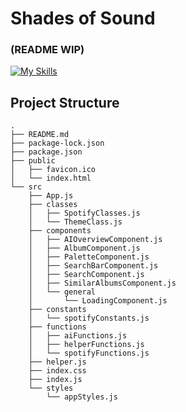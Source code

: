 # Shades of Sound 
### (README WIP)
[![My Skills](https://skillicons.dev/icons?i=ai,express,react,nodejs,js,html,css)](https://skillicons.dev)
## Project Structure
```
.
├── README.md
├── package-lock.json
├── package.json
├── public
│   ├── favicon.ico
│   └── index.html
└── src
    ├── App.js
    ├── classes
    │   ├── SpotifyClasses.js
    │   └── ThemeClass.js
    ├── components
    │   ├── AIOverviewComponent.js
    │   ├── AlbumComponent.js
    │   ├── PaletteComponent.js
    │   ├── SearchBarComponent.js
    │   ├── SearchComponent.js
    │   ├── SimilarAlbumsComponent.js
    │   └── general
    │       └── LoadingComponent.js
    ├── constants
    │   └── spotifyConstants.js
    ├── functions
    │   ├── aiFunctions.js
    │   ├── helperFunctions.js
    │   └── spotifyFunctions.js
    ├── helper.js
    ├── index.css
    ├── index.js
    └── styles
        └── appStyles.js

```
